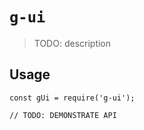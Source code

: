 # `g-ui`

> TODO: description

## Usage

```
const gUi = require('g-ui');

// TODO: DEMONSTRATE API
```
